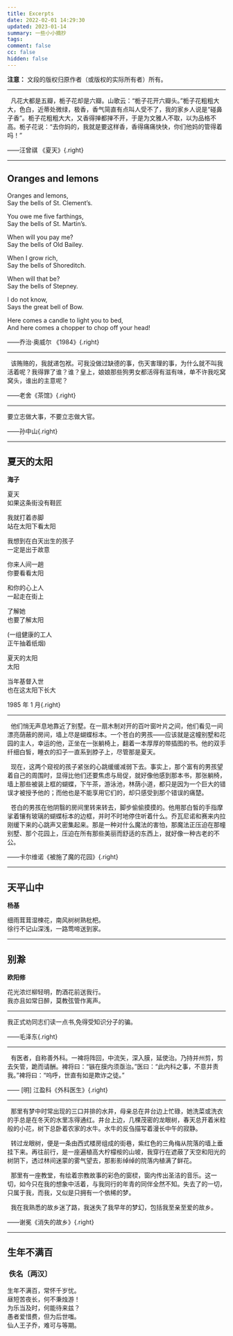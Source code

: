 ```yaml
---
title: Excerpts
date: 2022-02-01 14:29:30
updated: 2023-01-14
summary: 一些小小摘抄
tags:
comment: false
cc: false
hidden: false
---
```


**注意：** 文段的版权归原作者（或版权的实际所有者）所有。

---

<div class="serif">
&nbsp&nbsp凡花大都是五瓣，栀子花却是六瓣。山歌云：“栀子花开六瓣头。”栀子花粗粗大大，色白，近蒂处微绿，极香，香气简直有点叫人受不了，我的家乡人说是“碰鼻子香”。栀子花粗粗大大，又香得掸都掸不开，于是为文雅人不取，以为品格不高。栀子花说：“去你妈的，我就是要这样香，香得痛痛快快，你们他妈的管得着吗！”
</div>

——汪曾祺 《夏天》{.right}

---

<div class="center">

## Oranges and lemons

<div class="serif">

Oranges and lemons,<br>
Say the bells of St. Clement’s.

You owe me five farthings,<br>
Say the bells of St. Martin’s.

When will you pay me?<br>
Say the bells of Old Bailey.

When I grow rich,<br>
Say the bells of Shoreditch.

When will that be?<br>
Say the bells of Stepney.

I do not know,<br>
Says the great bell of Bow.

Here comes a candle to light you to bed,<br>
And here comes a chopper to chop off your head!

</div></div>

——乔治·奥威尔 《1984》{.right}

---

<div class="serif">
&nbsp&nbsp该贿赂的，我就递包袱。可我没做过缺德的事，伤天害理的事，为什么就不叫我活着呢？我得罪了谁？谁？皇上，娘娘那些狗男女都活得有滋有味，单不许我吃窝窝头，谁出的主意呢？
</div>

——老舍《茶馆》{.right}

---

<div class="serif">
要立志做大事，不要立志做大官。
</div>

——孙中山{.right}

---

<div class="center">

## 夏天的太阳

**海子**

<div class="serif">
夏天<br>
如果这条街没有鞋匠

我就打着赤脚<br>
站在太阳下看太阳

我想到在白天出生的孩子<br>
一定是出于故意

你来人间一趟<br>
你要看看太阳

和你的心上人<br>
一起走在街上

了解她<br>
也要了解太阳

(一组健康的工人<br>
正午抽着纸烟)

夏天的太阳<br>
太阳

当年基督入世<br>
也在这太阳下长大
</div>
</div>

$1985$ 年 $1$ 月{.right}

---

<p class="serif">
&nbsp&nbsp他们悄无声息地靠近了别墅。在一扇木制对开的百叶窗叶片之间，他们看见一间漂亮荫蔽的房间，墙上尽是蝴蝶标本。一个苍白的男孩——应该就是这幢别墅和花园的主人，幸运的他，正坐在一张躺椅上，翻着一本厚厚的带插图的书。他的双手纤细白皙，睡衣的扣子一直系到脖子上，尽管那是夏天。
</p>
<p class="serif">
&nbsp&nbsp现在，这两个窥视的孩子紧张的心跳缓缓减弱下去。事实上，那个富有的男孩望着自己的周围时，显得比他们还要焦虑与局促，就好像他感到那本书，那张躺椅，墙上那些被装上框的蝴蝶，下午茶，游泳池，林荫小道，都只是因为一个巨大的错误才被授予他的；而他也是不能享用它们的，却只感受到那个错误的痛楚。
</p>
<p class="serif">
&nbsp&nbsp苍白的男孩在他阴翳的房间里转来转去，脚步偷偷摸摸的。他用那白皙的手指摩挲着镶有玻璃的蝴蝶标本的边框，并时不时地停住听着什么。乔瓦尼诺和赛来内拉刚缓下来的心跳声又密集起来。那是一种对什么魔法的害怕，那魔法正压迫在那幢别墅、那个花园上，压迫在所有那些美丽而舒适的东西上，就好像一种古老的不公。
</p>

——卡尔维诺《被施了魔的花园》{.right}

---

<div class="center">

## 天平山中

**杨基**

<div class="serif">
细雨茸茸湿楝花，南风树树熟枇杷。<br>
徐行不记山深浅，一路莺啼送到家。
</div>
</div>

---

<div class="center">

## 别滁

**欧阳修**

<div class="serif">
花光浓烂柳轻明，酌酒花前送我行。<br>
我亦且如常日醉，莫教弦管作离声。
</div>
</div>

---

<div class="serif">
我正式劝同志们读一点书,免得受知识分子的骗。
</div>

——毛泽东{.right}

---

<div class="serif">
&nbsp&nbsp有医者，自称善外科。一裨将阵回，中流矢，深入膜，延使治。乃持并州剪，剪去矢管，跪而请酬。裨将曰：“镞在膜内须亟治。”医曰：“此内科之事，不意并责我。”裨将曰：“呜呼，世直有如是欺诈之徒。”
</div>

—— [明] 江盈科《外科医生》{.right}

---

<p class="serif">
&nbsp&nbsp那里有梦中时常出现的三口并排的水井，母亲总在井台边上忙碌，她洗菜或洗衣的手总是在冬天的水里冻得通红。井台上边，几棵茂密的龙眼树，春天总开着米粒般的小花，树下总卧着农家的水牛。水牛的反刍描写着漫长中午的寂静。
</p>
<p class="serif">
&nbsp&nbsp转过龙眼树，便是一条由西式楼房组成的街巷，紫红色的三角梅从院落的墙上垂挂下来。再往前行，是一座遍植高大柠檬桉的山坡，我穿行在遮蔽了天空和阳光的树阴下，透过林间迷蒙的雾气望去，那影影绰绰的院落内植满了鲜花。
</p>
<p class="serif">
&nbsp&nbsp那里有一座教堂，有绘着宗教故事的彩色的窗棂，窗内传出圣洁的音乐。这一切，如今只在我的想象中活着，与我同行的年青的同伴全然不知。失去了的一切，只属于我，而我，又似是只拥有一个依稀的梦。
</p>
<p class="serif">
&nbsp&nbsp我在我熟悉的故乡迷了路，我迷失了我早年的梦幻，包括我至亲至爱的故乡。
</p>

——谢冕《消失的故乡》{.right}

---

<div class="center">
<h2>生年不满百</h2>
<h3>&nbsp佚名〔两汉〕</h3>
<div class="serif">
生年不满百，常怀千岁忧。<br>
昼短苦夜长，何不秉烛游！<br>
为乐当及时，何能待来兹？<br>
愚者爱惜费，但为后世嗤。<br>
仙人王子乔，难可与等期。<br>
</div>
</div>
